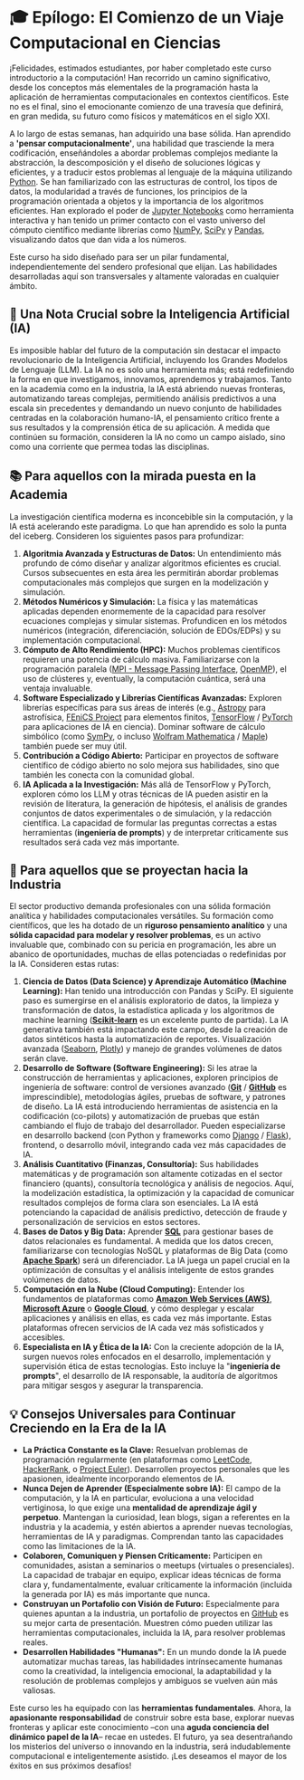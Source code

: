 # 🎓 Epílogo: El Comienzo de un Viaje Computacional en Ciencias

¡Felicidades, estimados estudiantes, por haber completado este curso introductorio a la computación! Han recorrido un camino significativo, desde los conceptos más elementales de la programación hasta la aplicación de herramientas computacionales en contextos científicos. Este no es el final, sino el emocionante comienzo de una travesía que definirá, en gran medida, su futuro como físicos y matemáticos en el siglo XXI.

A lo largo de estas semanas, han adquirido una base sólida. Han aprendido a **'pensar computacionalmente'**, una habilidad que trasciende la mera codificación, enseñándoles a abordar problemas complejos mediante la abstracción, la descomposición y el diseño de soluciones lógicas y eficientes, y a traducir estos problemas al lenguaje de la máquina utilizando [Python](https://www.python.org/). Se han familiarizado con las estructuras de control, los tipos de datos, la modularidad a través de funciones, los principios de la programación orientada a objetos y la importancia de los algoritmos eficientes. Han explorado el poder de [Jupyter Notebooks](https://jupyter.org/) como herramienta interactiva y han tenido un primer contacto con el vasto universo del cómputo científico mediante librerías como [NumPy](https://numpy.org/), [SciPy](https://scipy.org/) y [Pandas](https://pandas.pydata.org/), visualizando datos que dan vida a los números.

Este curso ha sido diseñado para ser un pilar fundamental, independientemente del sendero profesional que elijan. Las habilidades desarrolladas aquí son transversales y altamente valoradas en cualquier ámbito.

## 🤖 Una Nota Crucial sobre la Inteligencia Artificial (IA)

Es imposible hablar del futuro de la computación sin destacar el impacto revolucionario de la Inteligencia Artificial, incluyendo los Grandes Modelos de Lenguaje (LLM). La IA no es solo una herramienta más; está redefiniendo la forma en que investigamos, innovamos, aprendemos y trabajamos. Tanto en la academia como en la industria, la IA está abriendo nuevas fronteras, automatizando tareas complejas, permitiendo análisis predictivos a una escala sin precedentes y demandando un nuevo conjunto de habilidades centradas en la colaboración humano-IA, el pensamiento crítico frente a sus resultados y la comprensión ética de su aplicación. A medida que continúen su formación, consideren la IA no como un campo aislado, sino como una corriente que permea todas las disciplinas.

## 📚 Para aquellos con la mirada puesta en la Academia

La investigación científica moderna es inconcebible sin la computación, y la IA está acelerando este paradigma. Lo que han aprendido es solo la punta del iceberg. Consideren los siguientes pasos para profundizar:

1. **Algoritmia Avanzada y Estructuras de Datos:** Un entendimiento más profundo de cómo diseñar y analizar algoritmos eficientes es crucial. Cursos subsecuentes en esta área les permitirán abordar problemas computacionales más complejos que surgen en la modelización y simulación.
2. **Métodos Numéricos y Simulación:** La física y las matemáticas aplicadas dependen enormemente de la capacidad para resolver ecuaciones complejas y simular sistemas. Profundicen en los métodos numéricos (integración, diferenciación, solución de EDOs/EDPs) y su implementación computacional.
3. **Cómputo de Alto Rendimiento (HPC):** Muchos problemas científicos requieren una potencia de cálculo masiva. Familiarizarse con la programación paralela ([MPI - Message Passing Interface](https://www.open-mpi.org/), [OpenMP](https://www.openmp.org/)), el uso de clústeres y, eventually, la computación cuántica, será una ventaja invaluable.
4. **Software Especializado y Librerías Científicas Avanzadas:** Exploren librerías específicas para sus áreas de interés (e.g., [Astropy](https://www.astropy.org/) para astrofísica, [FEniCS Project](https://fenicsproject.org/) para elementos finitos, [TensorFlow](https://www.tensorflow.org/) / [PyTorch](https://pytorch.org/) para aplicaciones de IA en ciencia). Dominar software de cálculo simbólico (como [SymPy](https://www.sympy.org/), o incluso [Wolfram Mathematica](https://www.wolfram.com/mathematica/) / [Maple](https://www.maplesoft.com/products/Maple/)) también puede ser muy útil.
5. **Contribución a Código Abierto:** Participar en proyectos de software científico de código abierto no solo mejora sus habilidades, sino que también les conecta con la comunidad global.
6. **IA Aplicada a la Investigación:** Más allá de TensorFlow y PyTorch, exploren cómo los LLM y otras técnicas de IA pueden asistir en la revisión de literatura, la generación de hipótesis, el análisis de grandes conjuntos de datos experimentales o de simulación, y la redacción científica. La capacidad de formular las preguntas correctas a estas herramientas (**ingeniería de prompts**) y de interpretar críticamente sus resultados será cada vez más importante.

## 💼 Para aquellos que se proyectan hacia la Industria

El sector productivo demanda profesionales con una sólida formación analítica y habilidades computacionales versátiles. Su formación como científicos, que les ha dotado de un **riguroso pensamiento analítico** y una **sólida capacidad para modelar y resolver problemas**, es un activo invaluable que, combinado con su pericia en programación, les abre un abanico de oportunidades, muchas de ellas potenciadas o redefinidas por la IA. Consideren estas rutas:

1. **Ciencia de Datos (Data Science) y Aprendizaje Automático (Machine Learning):** Han tenido una introducción con Pandas y SciPy. El siguiente paso es sumergirse en el análisis exploratorio de datos, la limpieza y transformación de datos, la estadística aplicada y los algoritmos de machine learning ([**Scikit-learn**](https://scikit-learn.org/) es un excelente punto de partida). La IA generativa también está impactando este campo, desde la creación de datos sintéticos hasta la automatización de reportes. Visualización avanzada ([Seaborn](https://seaborn.pydata.org/), [Plotly](https://plotly.com/)) y manejo de grandes volúmenes de datos serán clave.
2. **Desarrollo de Software (Software Engineering):** Si les atrae la construcción de herramientas y aplicaciones, exploren principios de ingeniería de software: control de versiones avanzado ([**Git**](https://git-scm.com/) / [**GitHub**](https://github.com/) es imprescindible), metodologías ágiles, pruebas de software, y patrones de diseño. La IA está introduciendo herramientas de asistencia en la codificación (co-pilots) y automatización de pruebas que están cambiando el flujo de trabajo del desarrollador. Pueden especializarse en desarrollo backend (con Python y frameworks como [Django](https://www.djangoproject.com/) / [Flask](https://flask.palletsprojects.com/)), frontend, o desarrollo móvil, integrando cada vez más capacidades de IA.
3. **Análisis Cuantitativo (Finanzas, Consultoría):** Sus habilidades matemáticas y de programación son altamente cotizadas en el sector financiero (quants), consultoría tecnológica y análisis de negocios. Aquí, la modelización estadística, la optimización y la capacidad de comunicar resultados complejos de forma clara son esenciales. La IA está potenciando la capacidad de análisis predictivo, detección de fraude y personalización de servicios en estos sectores.
4. **Bases de Datos y Big Data:** Aprender [**SQL**](https://es.wikipedia.org/wiki/SQL) para gestionar bases de datos relacionales es fundamental. A medida que los datos crecen, familiarizarse con tecnologías NoSQL y plataformas de Big Data (como [**Apache Spark**](https://spark.apache.org/)) será un diferenciador. La IA juega un papel crucial en la optimización de consultas y el análisis inteligente de estos grandes volúmenes de datos.
5. **Computación en la Nube (Cloud Computing):** Entender los fundamentos de plataformas como [**Amazon Web Services (AWS)**](https://aws.amazon.com/), [**Microsoft Azure**](https://azure.microsoft.com/) o [**Google Cloud**](https://cloud.google.com/), y cómo desplegar y escalar aplicaciones y análisis en ellas, es cada vez más importante. Estas plataformas ofrecen servicios de IA cada vez más sofisticados y accesibles.
6. **Especialista en IA y Ética de la IA:** Con la creciente adopción de la IA, surgen nuevos roles enfocados en el desarrollo, implementación y supervisión ética de estas tecnologías. Esto incluye la "**ingeniería de prompts**", el desarrollo de IA responsable, la auditoría de algoritmos para mitigar sesgos y asegurar la transparencia.

## 💡 Consejos Universales para Continuar Creciendo en la Era de la IA

* **La Práctica Constante es la Clave:** Resuelvan problemas de programación regularmente (en plataformas como [LeetCode](https://leetcode.com/), [HackerRank](https://www.hackerrank.com/), o [Project Euler](https://projecteuler.net/)). Desarrollen proyectos personales que les apasionen, idealmente incorporando elementos de IA.
* **Nunca Dejen de Aprender (Especialmente sobre IA):** El campo de la computación, y la IA en particular, evoluciona a una velocidad vertiginosa, lo que exige una **mentalidad de aprendizaje ágil y perpetuo**. Mantengan la curiosidad, lean blogs, sigan a referentes en la industria y la academia, y estén abiertos a aprender nuevas tecnologías, herramientas de IA y paradigmas. Comprendan tanto las capacidades como las limitaciones de la IA.
* **Colaboren, Comuniquen y Piensen Críticamente:** Participen en comunidades, asistan a seminarios o meetups (virtuales o presenciales). La capacidad de trabajar en equipo, explicar ideas técnicas de forma clara y, fundamentalmente, evaluar críticamente la información (incluida la generada por IA) es más importante que nunca.
* **Construyan un Portafolio con Visión de Futuro:** Especialmente para quienes apuntan a la industria, un portafolio de proyectos en [GitHub](https://github.com/) es su mejor carta de presentación. Muestren cómo pueden utilizar las herramientas computacionales, incluida la IA, para resolver problemas reales.
* **Desarrollen Habilidades "Humanas":** En un mundo donde la IA puede automatizar muchas tareas, las habilidades intrínsecamente humanas como la creatividad, la inteligencia emocional, la adaptabilidad y la resolución de problemas complejos y ambiguos se vuelven aún más valiosas.

Este curso les ha equipado con las **herramientas fundamentales**. Ahora, la **apasionante responsabilidad** de construir sobre esta base, explorar nuevas fronteras y aplicar este conocimiento –con una **aguda conciencia del dinámico papel de la IA**– recae en ustedes. El futuro, ya sea desentrañando los misterios del universo o innovando en la industria, será indudablemente computacional e inteligentemente asistido. ¡Les deseamos el mayor de los éxitos en sus próximos desafíos!
